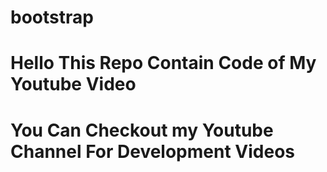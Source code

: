 # bootstrap
# Hello This Repo Contain Code of My Youtube Video
# You Can Checkout my Youtube Channel For Development Videos 
